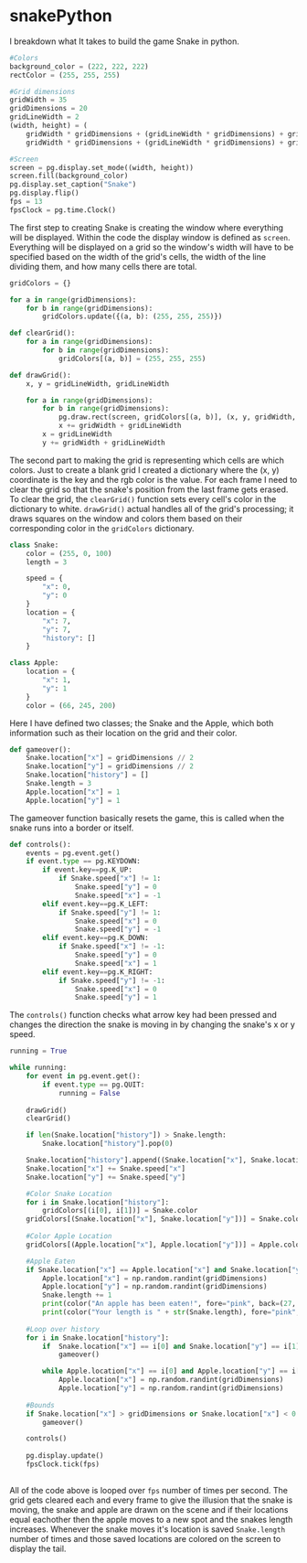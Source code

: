 # snakePython
I breakdown what It takes to build the game Snake in python.

```python
#Colors
background_color = (222, 222, 222)
rectColor = (255, 255, 255)

#Grid dimensions
gridWidth = 35
gridDimensions = 20
gridLineWidth = 2
(width, height) = (
    gridWidth * gridDimensions + (gridLineWidth * gridDimensions) + gridLineWidth, 
    gridWidth * gridDimensions + (gridLineWidth * gridDimensions) + gridLineWidth)

#Screen
screen = pg.display.set_mode((width, height))
screen.fill(background_color)
pg.display.set_caption("Snake")
pg.display.flip()
fps = 13
fpsClock = pg.time.Clock()
```
The first step to creating Snake is creating the window where everything will be displayed. Within the code the display window is defined as ```screen```. Everything will be displayed on a grid so the window's width will have to be specified based on the width of the grid's cells, the width of the line dividing them, and how many cells there are total.


```python
gridColors = {}

for a in range(gridDimensions):
    for b in range(gridDimensions):
        gridColors.update({(a, b): (255, 255, 255)})

def clearGrid():
    for a in range(gridDimensions):
        for b in range(gridDimensions):
            gridColors[(a, b)] = (255, 255, 255)

def drawGrid():
    x, y = gridLineWidth, gridLineWidth

    for a in range(gridDimensions):
        for b in range(gridDimensions):
            pg.draw.rect(screen, gridColors[(a, b)], (x, y, gridWidth, gridWidth))
            x += gridWidth + gridLineWidth
        x = gridLineWidth
        y += gridWidth + gridLineWidth
```
The second part to making the grid is representing which cells are which colors. Just to create a blank grid I created a dictionary where the (x, y) coordinate is the key and the rgb color is the value. For each frame I need to clear the grid so that the snake's position from the last frame gets erased. To clear the grid, the ```clearGrid()``` function sets every cell's color in the dictionary to white. ```drawGrid()``` actual handles all of the grid's processing; it draws squares on the window and colors them based on their corresponding color in the ```gridColors``` dictionary.

```python
class Snake:
    color = (255, 0, 100)
    length = 3

    speed = {
        "x": 0,
        "y": 0
    }
    location = {
        "x": 7,
        "y": 7,
        "history": []
    }

class Apple:
    location = {
        "x": 1,
        "y": 1
    }
    color = (66, 245, 200)
```
Here I have defined two classes; the Snake and the Apple, which both information such as their location on the grid and their color.

```python
def gameover():
    Snake.location["x"] = gridDimensions // 2
    Snake.location["y"] = gridDimensions // 2
    Snake.location["history"] = []
    Snake.length = 3
    Apple.location["x"] = 1
    Apple.location["y"] = 1
```
The gameover function basically resets the game, this is called when the snake runs into a border or itself.

```python
def controls():
    events = pg.event.get()
    if event.type == pg.KEYDOWN:
        if event.key==pg.K_UP:
            if Snake.speed["x"] != 1:
                Snake.speed["y"] = 0
                Snake.speed["x"] = -1
        elif event.key==pg.K_LEFT:
            if Snake.speed["y"] != 1:
                Snake.speed["x"] = 0
                Snake.speed["y"] = -1
        elif event.key==pg.K_DOWN:
            if Snake.speed["x"] != -1:
                Snake.speed["y"] = 0
                Snake.speed["x"] = 1
        elif event.key==pg.K_RIGHT:
            if Snake.speed["y"] != -1:
                Snake.speed["x"] = 0
                Snake.speed["y"] = 1
```
The ```controls()``` function checks what arrow key had been pressed and changes the direction the snake is moving in by changing the snake's x or y speed.

```python
running = True

while running:
    for event in pg.event.get():
        if event.type == pg.QUIT:
            running = False
    
    drawGrid()
    clearGrid()

    if len(Snake.location["history"]) > Snake.length:
        Snake.location["history"].pop(0)

    Snake.location["history"].append((Snake.location["x"], Snake.location["y"]))
    Snake.location["x"] += Snake.speed["x"]
    Snake.location["y"] += Snake.speed["y"] 

    #Color Snake Location
    for i in Snake.location["history"]:
        gridColors[(i[0], i[1])] = Snake.color
    gridColors[(Snake.location["x"], Snake.location["y"])] = Snake.color
    
    #Color Apple Location
    gridColors[(Apple.location["x"], Apple.location["y"])] = Apple.color

    #Apple Eaten
    if Snake.location["x"] == Apple.location["x"] and Snake.location["y"] == Apple.location["y"]:
        Apple.location["x"] = np.random.randint(gridDimensions)
        Apple.location["y"] = np.random.randint(gridDimensions)
        Snake.length += 1
        print(color("An apple has been eaten!", fore="pink", back=(27, 25, 87)))
        print(color("Your length is " + str(Snake.length), fore="pink", back=(27, 25, 87)))
    
    #Loop over history
    for i in Snake.location["history"]:
        if  Snake.location["x"] == i[0] and Snake.location["y"] == i[1]:
            gameover()

        while Apple.location["x"] == i[0] and Apple.location["y"] == i[1]:
            Apple.location["x"] = np.random.randint(gridDimensions)
            Apple.location["y"] = np.random.randint(gridDimensions)
    
    #Bounds
    if Snake.location["x"] > gridDimensions or Snake.location["x"] < 0 or Snake.location["y"] > gridDimensions or Snake.location["y"] < 0:
        gameover()

    controls()
                
    pg.display.update()
    fpsClock.tick(fps)
    
```
All of the code above is looped over ```fps``` number of times per second. The grid gets cleared each and every frame to give the illusion that the snake is moving, the snake and apple are drawn on the scene and if their locations equal eachother then the apple moves to a new spot and the snakes length increases. Whenever the snake moves it's location is saved ```Snake.length``` number of times and those saved locations are colored on the screen to display the tail.
